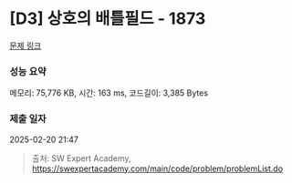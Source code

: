 # [D3] 상호의 배틀필드 - 1873 

[문제 링크](https://swexpertacademy.com/main/code/problem/problemDetail.do?contestProbId=AV5LyE7KD2ADFAXc) 

### 성능 요약

메모리: 75,776 KB, 시간: 163 ms, 코드길이: 3,385 Bytes

### 제출 일자

2025-02-20 21:47



> 출처: SW Expert Academy, https://swexpertacademy.com/main/code/problem/problemList.do